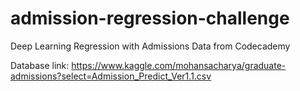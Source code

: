# admission-regression-challenge
Deep Learning Regression with Admissions Data from Codecademy

Database link: https://www.kaggle.com/mohansacharya/graduate-admissions?select=Admission_Predict_Ver1.1.csv
